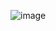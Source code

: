 ![image](https://github.com/BogusFrontend/color-flipper/assets/101849208/db15f291-540f-472d-94a4-377be4b5051b)
